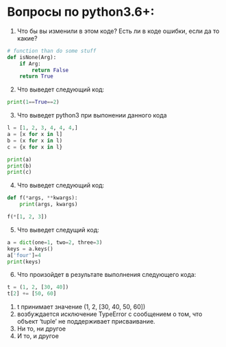 
Вопросы по python3.6+:
=========================================

1. Что бы вы изменили в этом коде? Есть ли в коде ошибки, если да то какие?
```python
# function than do some stuff
def isNone(Arg):
    if Arg:
        return False
    return True
```
2. Что выведет следующий код:
```python
print(1==True==2)
```
3. Что выведет python3 при выпонении данного кода
```python
l = [1, 2, 3, 4, 4, 4,]
a = [x for x in l]
b = (x for x in l)
c = {x for x in l}

print(a)
print(b)
print(c)
```
4. Что выведет следующий код:
```python
def f(*args, **kwargs):
    print(args, kwargs)

f(*[1, 2, 3])
```
5. Что выведет следущий код:
```python
a = dict(one=1, two=2, three=3)
keys = a.keys()
a['four']=4
print(keys)
```
6. Что произойдет в результате выполнения следующего кода:
```python
t = (1, 2, [30, 40])
t[2] += [50, 60]
```
  1. t принимает значение (1, 2, [30, 40, 50, 60])
  2. возбуждается исключение TypeError с сообщением о том, что объект ‘tuple’ не поддерживает присваивание.
  3. Ни то, ни другое
  4. И то, и другое
